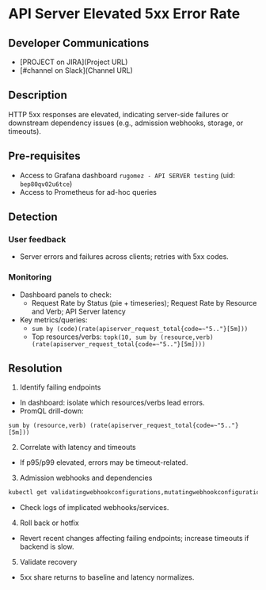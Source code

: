 # API Server Elevated 5xx Error Rate

## Developer Communications

- [PROJECT on JIRA](Project URL)
- [#channel on Slack](Channel URL)

## Description

HTTP 5xx responses are elevated, indicating server-side failures or downstream dependency issues (e.g., admission webhooks, storage, or timeouts).

## Pre-requisites

- Access to Grafana dashboard `rugomez - API SERVER testing` (uid: `bep80qv02u6tce`)
- Access to Prometheus for ad-hoc queries

## Detection

### User feedback
- Server errors and failures across clients; retries with 5xx codes.

### Monitoring
- Dashboard panels to check:
  - Request Rate by Status (pie + timeseries); Request Rate by Resource and Verb; API Server latency
- Key metrics/queries:
  - `sum by (code)(rate(apiserver_request_total{code=~"5.."}[5m]))`
  - Top resources/verbs: `topk(10, sum by (resource,verb)(rate(apiserver_request_total{code=~"5.."}[5m])))`

## Resolution

1) Identify failing endpoints
- In dashboard: isolate which resources/verbs lead errors.
- PromQL drill-down:
```promql
sum by (resource,verb) (rate(apiserver_request_total{code=~"5.."}[5m]))
```

2) Correlate with latency and timeouts
- If p95/p99 elevated, errors may be timeout-related.

3) Admission webhooks and dependencies
```bash
kubectl get validatingwebhookconfigurations,mutatingwebhookconfigurations -A | cat
```
- Check logs of implicated webhooks/services.

4) Roll back or hotfix
- Revert recent changes affecting failing endpoints; increase timeouts if backend is slow.

5) Validate recovery
- 5xx share returns to baseline and latency normalizes.
